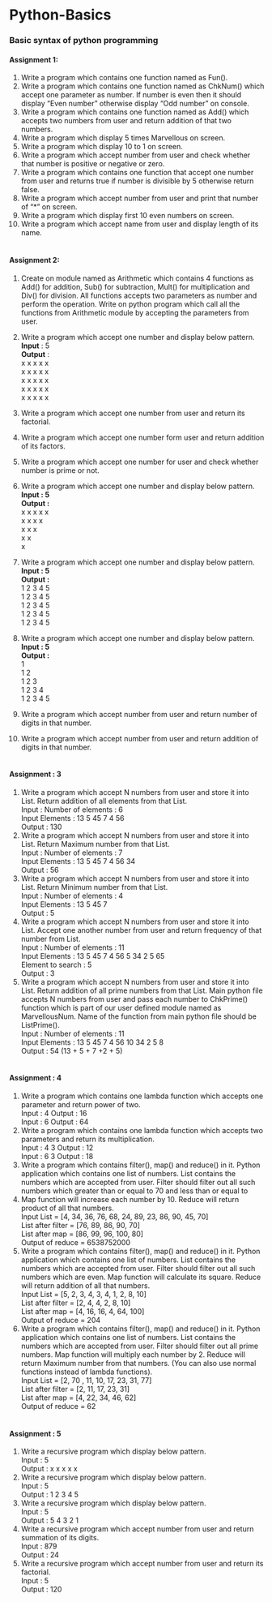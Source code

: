 # Python-Basics<br/>
### Basic syntax of python programming <br/>
#### Assignment 1:<br/>
  1. Write a program which contains one function named as Fun(). <br/>
  1. Write a program which contains one function named as ChkNum() which accept one
  parameter as number. If number is even then it should display “Even number” otherwise
  display “Odd number” on console. <br/>
  1. Write a program which contains one function named as Add() which accepts two numbers
  from user and return addition of that two numbers. <br/>
  1. Write a program which display 5 times Marvellous on screen.<br/>
  1. Write a program which display 10 to 1 on screen. <br/>
  1. Write a program which accept number from user and check whether that number is positive or negative or zero.<br/>
  1. Write a program which contains one function that accept one number from user and returns true if number is divisible by 5 otherwise return false.<br/>
  1. Write a program which accept number from user and print that number of “*” on screen.<br/>
  1. Write a program which display first 10 even numbers on screen.<br/>
  1. Write a program which accept name from user and display length of its name.<br/><br/>
  
  #### Assignment 2:<br/>
1. Create on module named as Arithmetic which contains 4 functions as Add() for addition, Sub()
for subtraction, Mult() for multiplication and Div() for division. All functions accepts two
parameters as number and perform the operation. Write on python program which call all the
functions from Arithmetic module by accepting the parameters from user. 
1. Write a program which accept one number and display below pattern.<br/>
**Input** : 5<br/>
**Output** :<br/>
x x x x x<br/>
x x x x x<br/>
x x x x x<br/>
x x x x x<br/>
x x x x x<br/>
1. Write a program which accept one number from user and return its factorial. 
1. Write a program which accept one number form user and return addition of its factors. 
1. Write a program which accept one number for user and check whether number is prime or not.
1. Write a program which accept one number and display below pattern.<br/>
**Input : 5<br/>
Output :**<br/>
x x x x x<br/>
x x x x<br/>
x x x<br/>
x x<br/>
x<br/>
1. Write a program which accept one number and display below pattern.<br/>
**Input : 5<br/>
Output :**<br/> 
1 2 3 4 5<br/>
1 2 3 4 5<br/>
1 2 3 4 5<br/>
1 2 3 4 5<br/>
1 2 3 4 5 <br/>
1. Write a program which accept one number and display below pattern.
**Input : 5<br/>
Output :**<br/>
1<br/>
1 2<br/>
1 2 3<br/>
1 2 3 4<br/>
1 2 3 4 5 <br/>

1. Write a program which accept number from user and return number of digits in that number. 
1. Write a program which accept number from user and return addition of digits in that number. <br/><br/>

#### Assignment : 3 <br/>
1. Write a program which accept N numbers from user and store it into List. Return addition of all
   elements from that List. </br>
   Input : Number of elements : 6<br/>
   Input Elements : 13 5 45 7 4 56 <br/>
   Output : 130 <br/>
1. Write a program which accept N numbers from user and store it into List. Return Maximum
  number from that List.<br/>
  Input : Number of elements : 7<br/>
  Input Elements : 13 5 45 7 4 56 34<br/>
  Output : 56 <br/>
1. Write a program which accept N numbers from user and store it into List. Return Minimum
  number from that List.<br/>
  Input : Number of elements : 4<br/>
  Input Elements : 13 5 45 7<br/>
  Output : 5<br/>
1. Write a program which accept N numbers from user and store it into List. Accept one another
  number from user and return frequency of that number from List.<br/>
  Input : Number of elements : 11<br/>
  Input Elements : 13 5 45 7 4 56 5 34 2 5 65<br/>
  Element to search : 5<br/>
  Output : 3<br/>
1. Write a program which accept N numbers from user and store it into List. Return addition of all
  prime numbers from that List. Main python file accepts N numbers from user and pass each
  number to ChkPrime() function which is part of our user defined module named as
  MarvellousNum. Name of the function from main python file should be ListPrime().<br/>
  Input : Number of elements : 11<br/>
  Input Elements : 13 5 45 7 4 56 10 34 2 5 8<br/>
  Output : 54 (13 + 5 + 7 +2 + 5) <br/><br/>
  
####  Assignment : 4 <br/>
1. Write a program which contains one lambda function which accepts one parameter and return
  power of two.<br/>
  Input : 4 <t/>Output : 16<br/>
  Input : 6 <t/>Output : 64<br/>
2. Write a program which contains one lambda function which accepts two parameters and return
  its multiplication.<br/>
  Input : 4 3 Output : 12<br/>
  Input : 6 3 Output : 18<br/>
3. Write a program which contains filter(), map() and reduce() in it. Python application which
  contains one list of numbers. List contains the numbers which are accepted from user. Filter
  should filter out all such numbers which greater than or equal to 70 and less than or equal to
  90. Map function will increase each number by 10. Reduce will return product of all that
  numbers.<br/>
  Input List = [4, 34, 36, 76, 68, 24, 89, 23, 86, 90, 45, 70]<br/>
  List after filter = [76, 89, 86, 90, 70]<br/>
  List after map = [86, 99, 96, 100, 80]<br/>
  Output of reduce = 6538752000<br/>
4. Write a program which contains filter(), map() and reduce() in it. Python application which
  contains one list of numbers. List contains the numbers which are accepted from user. Filter
  should filter out all such numbers which are even. Map function will calculate its square.
  Reduce will return addition of all that numbers.<br/>
  Input List = [5, 2, 3, 4, 3, 4, 1, 2, 8, 10]<br/>
  List after filter = [2, 4, 4, 2, 8, 10]<br/>
  List after map = [4, 16, 16, 4, 64, 100]<br/>
  Output of reduce = 204<br/>
5. Write a program which contains filter(), map() and reduce() in it. Python application which
  contains one list of numbers. List contains the numbers which are accepted from user. Filter
  should filter out all prime numbers. Map function will multiply each number by 2. Reduce will
  return Maximum number from that numbers. (You can also use normal functions instead of
  lambda functions).<br/>
  Input List = [2, 70 , 11, 10, 17, 23, 31, 77]<br/>
  List after filter = [2, 11, 17, 23, 31]<br/>
  List after map = [4, 22, 34, 46, 62]<br/>
  Output of reduce = 62 <br/><br/>

#### Assignment : 5 <br/>
1. Write a recursive program which display below pattern.<br/>
  Input : 5<br/>
  Output : x x x x x <br/>
2. Write a recursive program which display below pattern.<br/>
  Input : 5<br/>
  Output : 1 2 3 4 5<br/>
3. Write a recursive program which display below pattern.<br/>
  Input : 5<br/>
  Output : 5 4 3 2 1<br/>
4. Write a recursive program which accept number from user and return
  summation of its digits.<br/>
  Input : 879<br/>
  Output : 24<br/>
5. Write a recursive program which accept number from user and return its
  factorial.<br/>
  Input : 5<br/>
  Output : 120 <br/>
